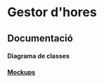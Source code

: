 # Gestor d'hores

## Documentació

#### Diagrama de classes

#### [Mockups](https://balsamiq.cloud/sudexx1/pnrc5zt)

